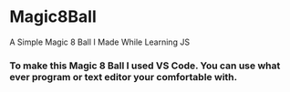 # Magic8Ball
A Simple Magic 8 Ball I Made While Learning JS


### To make this Magic 8 Ball I used VS Code. You can use what ever program or text editor your comfortable with.





